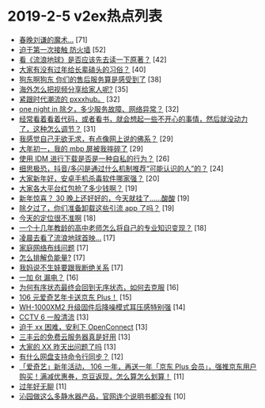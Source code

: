 # 2019-2-5 v2ex热点列表

+ [春晚刘谦的魔术…](https://www.v2ex.com/t/533080#reply71) [71]
+ [迫于第一次接触 防火墙](https://www.v2ex.com/t/533078#reply52) [52]
+ [看《流浪地球》是否应该先去读一下原著？](https://www.v2ex.com/t/533058#reply42) [42]
+ [大家有没有过年给长辈磕头的习俗？](https://www.v2ex.com/t/533097#reply40) [40]
+ [狗东啊狗东 你们的售后服务算是感受到了](https://www.v2ex.com/t/533089#reply38) [38]
+ [海外怎么把视频分享给家人呢?](https://www.v2ex.com/t/533077#reply35) [35]
+ [紧跟时代潮流的 pxxxhub。](https://www.v2ex.com/t/533063#reply32) [32]
+ [one night in 除夕，多少服务故障、网络异常？](https://www.v2ex.com/t/533075#reply32) [32]
+ [经常看着看着代码，或者看书，就会想起一些不开心的事情，然后就没动力了，这种怎么调节？](https://www.v2ex.com/t/533120#reply31) [31]
+ [我感觉自己无欲无求，有点像网上说的佛系？](https://www.v2ex.com/t/533061#reply29) [29]
+ [大年初一，我的 mbp 屏被我摔碎了](https://www.v2ex.com/t/533072#reply29) [29]
+ [使用 IDM 进行下载是否是一种自私的行为？](https://www.v2ex.com/t/533090#reply26) [26]
+ [细思极恐，抖音/多闪是通过什么机制推荐“可能认识的人”的？](https://www.v2ex.com/t/533109#reply24) [24]
+ [大家新年好，安卓手机杀毒软件哪家强？](https://www.v2ex.com/t/533062#reply20) [20]
+ [大家各大平台红包抢了多少钱啊？](https://www.v2ex.com/t/533057#reply19) [19]
+ [新年惊喜？ 30 晚上还好好的，今天就挂了……酸酸](https://www.v2ex.com/t/533074#reply19) [19]
+ [除夕过了，你们准备卸载这些引流 app 了吗？](https://www.v2ex.com/t/533079#reply19) [19]
+ [今天的定位很不准啊](https://www.v2ex.com/t/533068#reply18) [18]
+ [一个十几年教龄的高中老师怎么将自己的专业知识变现？](https://www.v2ex.com/t/533111#reply18) [18]
+ [凌晨去看了流浪地球首映…](https://www.v2ex.com/t/533059#reply17) [17]
+ [家庭网络布线问题](https://www.v2ex.com/t/533076#reply17) [17]
+ [怎么排解负能量?](https://www.v2ex.com/t/533112#reply17) [17]
+ [我妈说不生娃要跟我断绝关系](https://www.v2ex.com/t/533134#reply17) [17]
+ [一加 6t 漏电？](https://www.v2ex.com/t/533081#reply16) [16]
+ [为何有序状态最终会回到无序状态，如何去克服](https://www.v2ex.com/t/533106#reply16) [16]
+ [106 元爱奇艺年卡送京东 Plus！](https://www.v2ex.com/t/533070#reply15) [15]
+ [WH-1000XM2 升级固件后降噪模式耳压感特别强](https://www.v2ex.com/t/533095#reply14) [14]
+ [CCTV 6 一股清流](https://www.v2ex.com/t/533084#reply13) [13]
+ [迫于 xx 困难，安利下 OpenConnect](https://www.v2ex.com/t/533122#reply13) [13]
+ [三丰云的免费云服务器真是好用](https://www.v2ex.com/t/533127#reply13) [13]
+ [大家的 XX 昨天出问题了吗](https://www.v2ex.com/t/533133#reply13) [13]
+ [有什么网盘支持命令行同步？](https://www.v2ex.com/t/533083#reply12) [12]
+ [「爱奇艺」新年活动， 106 一年，再送一年「京东 Plus 会员」，强推京东用户购买！满减优惠券，京豆返现，怎么算怎么划算！](https://www.v2ex.com/t/533116#reply11) [11]
+ [过年好无聊](https://www.v2ex.com/t/533119#reply11) [11]
+ [沁园做这么多静水器产品，官网连个说明书都没有](https://www.v2ex.com/t/533100#reply10) [10]
